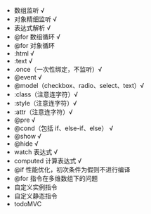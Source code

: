 - 数组监听 √
- 对象精细监听 √
- 表达式解析 √
- @for 数组循环 √
- @for 对象循环
- :html √
- :text √
- .once（一次性绑定，不监听）√
- @event √
- @model（checkbox、radio、select、text）√
- :class（注意连字符）√
- :style（注意连字符）√
- :attr（注意连字符）√
- @pre √
- @cond（包括 if、else-if、else） √
- @show √
- @hide √
- watch 表达式 √
- computed 计算表达式 √
- @if 性能优化，初次条件为假则不进行编译
- @for 指令在多维数组下的问题
- 自定义实例指令
- 自定义静态指令
- todoMVC

